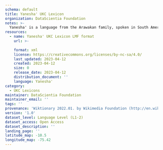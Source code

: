 ```yaml
---
schema: default
title: Yanesha' UKC Lexicon
organization: DataScientia Foundation
notes: >-
  Yanesha' is a language from the Arawakan family, spoken in South America. The UKC Lexicon of Yanesha' is represented as a lexico-semantic network. It consists of words, word senses, synsets, as well as sense-level and synset-level relationships.
resources:
  - name: Yanesha' UKC Lexicon LMF format
    url: >-
      
    format: xml
    license: https://creativecommons.org/licenses/by-nc-sa/4.0/
    last_updated: 2023-04-12
    created: 2023-04-12
    size: 0
    release_date: 2023-04-12
    distribution_document: ''
    language: Yanesha'
category:
  - UKC Lexicons
maintainer: DataScientia Foundation
maintainer_email: ''
tags: ''
provenance: 'Wiktionary 2022.01. by Wikimedia Foundation (http://en.wiktionary.org); CogNet 2.1 by Khuyagbaatar Batsuren, National University of Mongolia (http://cognet.ukc.disi.unitn.it); Native Languages of the Americas 2021.11. by Laura Redish and Orrin Lewis (http://www.native-languages.org); Princeton WordNet 2.1 by Princeton University (https://wordnet.princeton.edu)'
version: '1.0'
dataset_level: Language Level (L1-2)
dataset_access: Open Access
dataset_description: ''
landing_page: ''
latitude_map: -10.5
longitude_map: -75.42
---
```

